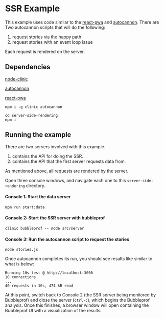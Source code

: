 # SSR Example
This example uses code similar to the [react-pwa](https://github.com/nearform/react-pwa) and [autocannon](https://github.com/mcollina/autocannon).  There are Two autocannon scripts that will do the following:

1. request stories via the happy path
2. request stories with an event loop issue

Each request is rendered on the server.

## Dependencies
[node-clinic](https://github.com/nearform/node-clinic)

[autocannon](https://github.com/mcollina/autocannon)

[react-pwa](https://github.com/nearform/react-pwa)

```
npm i -g clinic autocannon
```

```
cd server-side-rendering
npm i
```

## Running the example
There are two servers involved with this example.

1. contains the API for doing the SSR.
2. contains the API that the first server requests data from.

As mentioned above, all requests are rendered by the server.

Open three console windows, and navigate each one to this `server-side-rendering` directory.

#### Console 1: Start the data server
```
npm run start:data
```
#### Console 2: Start the SSR server with bubbleprof

```
clinic bubbleprof -- node src/server
```

#### Console 3: Run the autocannon script to request the stories
```
node stories.js
```
Once autocannon completes its run, you should see results like similar to what is below:

```
Running 10s test @ http://localhost:3000
10 connections
...
40 requests in 10s, 474 kB read
```

At this point, switch back to Console 2 (the SSR server being monitored by Bubbleprof) and close the server (`ctrl-c`), which begins the Bubbleprof analysis.  Once this finishes, a browser window will open containing the Bubbleprof UI with a visualization of the results.
